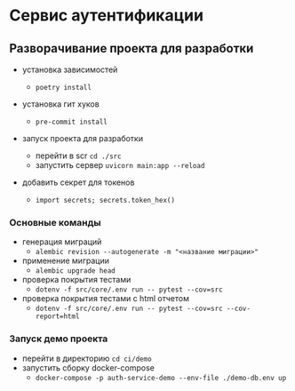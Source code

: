 # Сервис аутентификации

## Разворачивание проекта для разработки

- установка зависимостей
    - `poetry install`

- установка гит хуков
    - `pre-commit install`

- запуск проекта для разработки
    - перейти в scr `cd ./src`
    - запустить сервер `uvicorn main:app --reload`

- добавить секрет для токенов
    - `import secrets; secrets.token_hex()`

### Основные команды

- генерация миграций
    - `alembic revision --autogenerate -m "<название миграции>"`
- применение миграции
    - `alembic upgrade head`
- проверка покрытия тестами
    - `dotenv -f src/core/.env run -- pytest --cov=src`
- проверка покрытия тестами c html отчетом
    - `dotenv -f src/core/.env run -- pytest --cov=src --cov-report=html`

### Запуск демо проекта

- перейти в директорию `cd ci/demo`
- запустить сборку docker-compose
    - `docker-compose -p auth-service-demo --env-file ./demo-db.env up`
